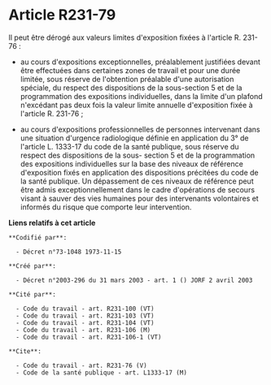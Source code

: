# Article R231-79

Il peut être dérogé aux valeurs limites d'exposition fixées à l'article R. 231-76 :

- au cours d'expositions exceptionnelles, préalablement justifiées devant être effectuées dans certaines zones de travail et
pour une durée limitée, sous réserve de l'obtention préalable d'une autorisation spéciale, du respect des dispositions de la
sous-section 5 et de la programmation des expositions individuelles, dans la limite d'un plafond n'excédant pas deux fois la
valeur limite annuelle d'exposition fixée à l'article R. 231-76 ;

- au cours d'expositions professionnelles de personnes intervenant dans une situation d'urgence radiologique définie en
application du 3° de l'article L. 1333-17 du code de la santé publique, sous réserve du respect des dispositions de la sous-
section 5 et de la programmation des expositions individuelles sur la base des niveaux de référence d'exposition fixés en
application des dispositions précitées du code de la santé publique. Un dépassement de ces niveaux de référence peut être
admis exceptionnellement dans le cadre d'opérations de secours visant à sauver des vies humaines pour des intervenants
volontaires et informés du risque que comporte leur intervention.

**Liens relatifs à cet article**

	**Codifié par**:

	  - Décret n°73-1048 1973-11-15

	**Créé par**:

	  - Décret n°2003-296 du 31 mars 2003 - art. 1 () JORF 2 avril 2003

	**Cité par**:

	  - Code du travail - art. R231-100 (VT)
	  - Code du travail - art. R231-103 (VT)
	  - Code du travail - art. R231-104 (VT)
	  - Code du travail - art. R231-106 (M)
	  - Code du travail - art. R231-106-1 (VT)

	**Cite**:

	  - Code du travail - art. R231-76 (V)
	  - Code de la santé publique - art. L1333-17 (M)
